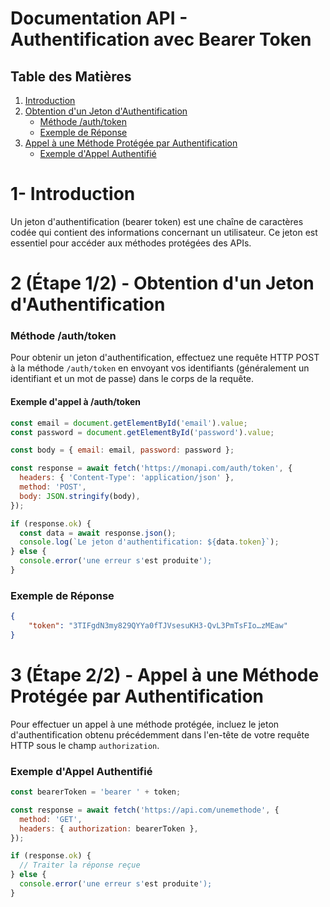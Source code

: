 # Documentation API - Authentification avec Bearer Token

## Table des Matières
1. [Introduction](#introduction)
2. [Obtention d'un Jeton d'Authentification](#obtention-dun-jeton-dauthentification)
   - [Méthode /auth/token](#méthode-authtoken)
   - [Exemple de Réponse](#exemple-de-réponse)
3. [Appel à une Méthode Protégée par Authentification](#appel-à-une-méthode-protégée-par-authentification)
   - [Exemple d'Appel Authentifié](#exemple-dappel-authentifié)

# 1- Introduction
Un jeton d'authentification (bearer token) est une chaîne de caractères codée qui contient des informations concernant un utilisateur. Ce jeton est essentiel pour accéder aux méthodes protégées des APIs.

# 2 (Étape 1/2) -  Obtention d'un Jeton d'Authentification
### Méthode /auth/token
Pour obtenir un jeton d'authentification, effectuez une requête HTTP POST à la méthode `/auth/token` en envoyant vos identifiants (généralement un identifiant et un mot de passe) dans le corps de la requête.

#### Exemple d'appel à /auth/token
```javascript
const email = document.getElementById('email').value;
const password = document.getElementById('password').value;

const body = { email: email, password: password };

const response = await fetch('https://monapi.com/auth/token', {
  headers: { 'Content-Type': 'application/json' },
  method: 'POST',
  body: JSON.stringify(body),
});

if (response.ok) {
  const data = await response.json();
  console.log(`Le jeton d'authentification: ${data.token}`);
} else {
  console.error('une erreur s'est produite');
}
```

### Exemple de Réponse
```json
{
    "token": "3TIFgdN3my829QYYa0fTJVsesuKH3-QvL3PmTsFIo…zMEaw"
}
```

# 3 (Étape 2/2) - Appel à une Méthode Protégée par Authentification
Pour effectuer un appel à une méthode protégée, incluez le jeton d'authentification obtenu précédemment dans l'en-tête de votre requête HTTP sous le champ `authorization`.

### Exemple d'Appel Authentifié
```javascript
const bearerToken = 'bearer ' + token;

const response = await fetch('https://api.com/unemethode', {
  method: 'GET',
  headers: { authorization: bearerToken },
});

if (response.ok) {
  // Traiter la réponse reçue
} else {
  console.error('une erreur s'est produite');
}
```
